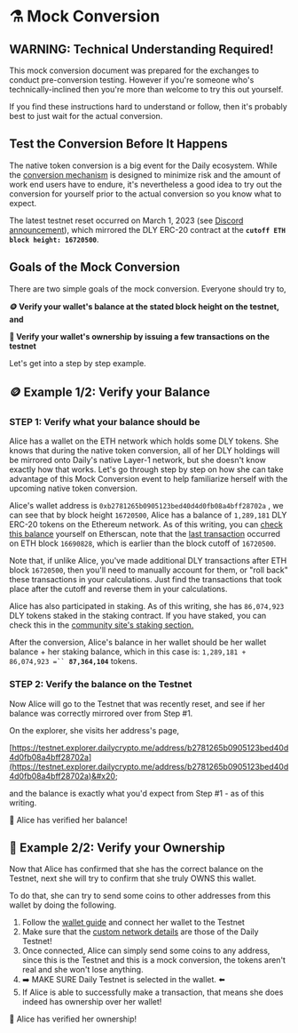 # ⚗ Mock Conversion

## WARNING: Technical Understanding Required!

This mock conversion document was prepared for the exchanges to conduct pre-conversion testing. However if you're someone who's technically-inclined then you're more than welcome to try this out yourself.&#x20;

If you find these instructions hard to understand or follow, then it's probably best to just wait for the actual conversion.&#x20;



## Test the Conversion Before It Happens

The native token conversion is a big event for the Daily ecosystem. While the [conversion mechanism](https://docs.dailycrypto.me/native-token-conversion/introduction#how-will-the-conversion-work) is designed to minimize risk and the amount of work end users have to endure, it's nevertheless a good idea to try out the conversion for yourself prior to the actual conversion so you know what to expect.&#x20;

The latest testnet reset occurred on March 1, 2023 (see [Discord announcement](https://discord.com/channels/419749122556297216/909881217216827402/1080473001138597938)), which mirrored the DLY ERC-20 contract at the **`cutoff ETH block height: 16720500`**.&#x20;



## Goals of the Mock Conversion&#x20;

There are two simple goals of the mock conversion. Everyone should try to,&#x20;

**🪙  Verify your wallet's balance at the stated block height on the testnet, and**&#x20;

**🔐  Verify your wallet's ownership by issuing a few transactions on the testnet**

Let's get into a step by step example.&#x20;



## **🪙**  Example 1/2: Verify your Balance&#x20;

### STEP 1: Verify what your balance should be

Alice has a wallet on the ETH network which holds some DLY tokens. She knows that during the native token conversion, all of her DLY holdings will be mirrored onto Daily's native Layer-1 network, but she doesn't know exactly how that works. Let's go through step by step on how she can take advantage of this Mock Conversion event to help familiarize herself with the upcoming native token conversion.&#x20;

Alice's wallet address is `0xb2781265b0905123bed40d4d0fb08a4bff28702a` , we can see that by block height `16720500`, Alice has a balance of `1,289,181` DLY ERC-20 tokens on the Ethereum network. As of this writing, you can [check this balance](https://etherscan.io/token/0xf001937650bb4f62b57521824b2c20f5b91bea05?a=0xb2781265b0905123bed40d4d0fb08a4bff28702a) yourself on Etherscan, note that the [last transaction](https://etherscan.io/tx/0xafe359ff311b82c34903007635b6319cf94f10a447979709f87e215741248d05) occurred on ETH block `16690828`, which is earlier than the block cutoff of `16720500`.&#x20;

Note that, if unlike Alice, you've made additional DLY transactions after ETH block `16720500`, then you'll need to manually account for them, or "roll back" these transactions in your calculations.  Just find the transactions that took place after the cutoff and reverse them in your calculations.&#x20;

Alice has also participated in staking. As of this writing, she has `86,074,923` DLY tokens staked in the staking contract. If you have staked, you can check this in the [community site's staking section.](https://community.dailycrypto.me/staking)&#x20;

After the conversion, Alice's balance in her wallet should be her wallet balance + her staking balance, which in this case is: `1,289,181 + 86,074,923 =`` `**`87,364,104`** tokens.&#x20;



### STEP 2: Verify the balance on the Testnet&#x20;

Now Alice will go to the Testnet that was recently reset, and see if her balance was correctly mirrored over from Step #1.&#x20;

On the explorer, she visits her address's page,&#x20;

[https://testnet.explorer.dailycrypto.me/address/b2781265b0905123bed40d4d0fb08a4bff28702a](https://testnet.explorer.dailycrypto.me/address/b2781265b0905123bed40d4d0fb08a4bff28702a)&#x20;

and the balance is exactly what you'd expect from Step #1 - as of this writing.&#x20;

🥳 Alice has verified her balance!&#x20;



## **🔐**  Example 2/2: Verify your Ownership

Now that Alice has confirmed that she has the correct balance on the Testnet, next she will try to confirm that she truly OWNS this wallet.&#x20;

To do that, she can try to send some coins to other addresses from this wallet by doing the following.&#x20;

1. Follow the [wallet guide](../wallet/) and connect her wallet to the Testnet
2. Make sure that the [custom network details](https://docs.dailycrypto.me/wallet/dailys-network-connection-details#daily-testnet-connection-details) are those of the Daily Testnet!&#x20;
3. Once connected, Alice can simply send some coins to any address, since this is the Testnet and this is a mock conversion, the tokens aren't real and she won't lose anything.&#x20;
4. ➡️ MAKE SURE Daily Testnet is selected in the wallet. ⬅️
5. If Alice is able to successfully make a transaction, that means she does indeed has ownership over her wallet!&#x20;

🥳 Alice has verified her ownership!&#x20;


